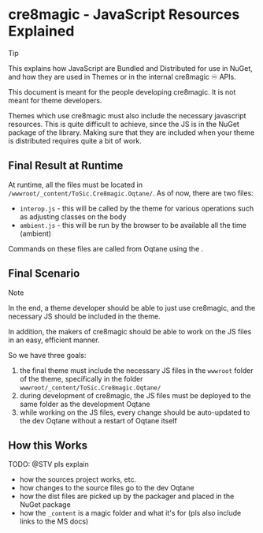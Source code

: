 # cre8magic - JavaScript Resources Explained

> [!TIP]
> This explains how JavaScript are Bundled and Distributed for use in NuGet,
> and how they are used in Themes or in the internal cre8magic ♾️ APIs.
>
> This document is meant for the people developing cre8magic.
> It is not meant for theme developers.

Themes which use cre8magic must also include the necessary javascript resources.
This is quite difficult to achieve, since the JS is in the NuGet package of the library.
Making sure that they are included when your theme is distributed requires quite a bit of work.

## Final Result at Runtime

At runtime, all the files must be located in `/wwwroot/_content/ToSic.Cre8magic.Oqtane/`.
As of now, there are two files:

* `interop.js` - this will be called by the theme for various operations such as adjusting classes on the body
* `ambient.js` - this will be run by the browser to be available all the time (ambient)

Commands on these files are called from Oqtane using the [](xref:ToSic.Cre8magic.Themes.IMagicThemeJsService).

## Final Scenario

> [!NOTE]
> In the end, a theme developer should be able to just use cre8magic,
> and the necessary JS should be included in the theme.
>
> In addition, the makers of cre8magic should be able to work on the JS files
> in an easy, efficient manner.

So we have three goals:

1. the final theme must include the necessary JS files in the `wwwroot` folder of the theme, specifically in the folder `wwwroot/_content/ToSic.Cre8magic.Oqtane/`
1. during development of cre8magic, the JS files must be deployed to the same folder as the development Oqtane
1. while working on the JS files, every change should be auto-updated to the dev Oqtane without a restart of Oqtane itself

## How this Works

TODO: @STV pls explain

* how the sources project works, etc.
* how changes to the source files go to the dev Oqtane
* how the dist files are picked up by the packager and placed in the NuGet package
* how the `_content` is a magic folder and what it's for (pls also include links to the MS docs)
